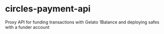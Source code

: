 # circles-payment-api
Proxy API for funding transactions with Gelato 1Balance and deploying safes with a funder account

